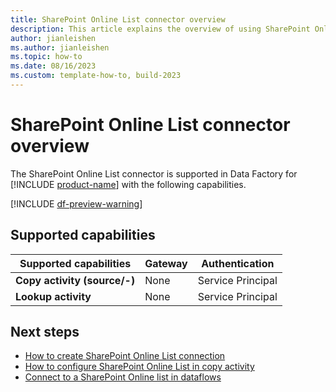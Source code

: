 ```yaml
---
title: SharePoint Online List connector overview
description: This article explains the overview of using SharePoint Online List.
author: jianleishen
ms.author: jianleishen
ms.topic: how-to
ms.date: 08/16/2023
ms.custom: template-how-to, build-2023
---
```


# SharePoint Online List connector overview

The SharePoint Online List connector is supported in Data Factory for [!INCLUDE [product-name](../includes/product-name.md)] with the following capabilities.

[!INCLUDE [df-preview-warning](includes/data-factory-preview-warning.md)]

## Supported capabilities

| Supported capabilities | Gateway | Authentication |
| --- | --- | ---|
| **Copy activity (source/-)** | None | Service Principal |
| **Lookup activity** | None | Service Principal |

## Next steps

- [How to create SharePoint Online List connection](connector-sharepoint-online-list.md)
- [How to configure SharePoint Online List in copy activity](connector-sharepoint-online-list-copy-activity.md)
- [Connect to a SharePoint Online list in dataflows](connector-sharepoint-online-list-dataflows.md)
